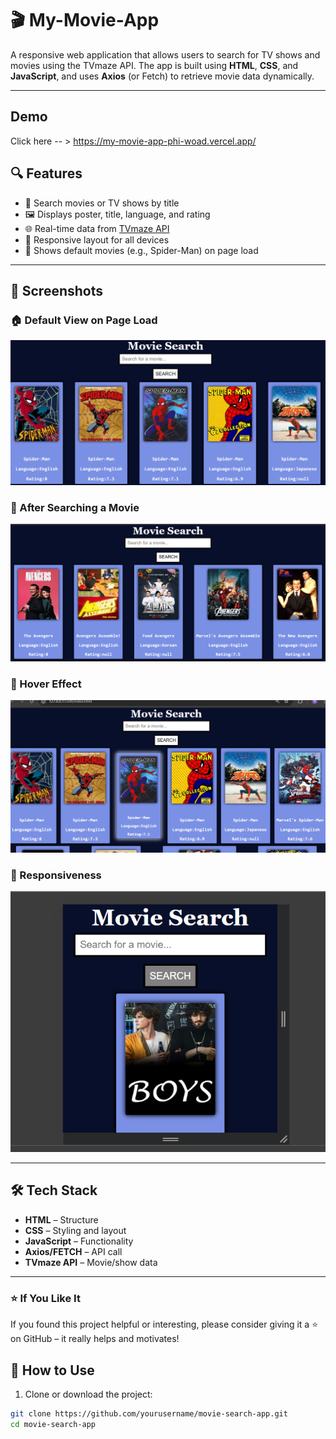 
# 🎬 My-Movie-App

A responsive web application that allows users to search for TV shows and movies using the TVmaze API. The app is built using **HTML**, **CSS**, and **JavaScript**, and uses **Axios** (or Fetch) to retrieve movie data dynamically.

---
## Demo
Click here -- > https://my-movie-app-phi-woad.vercel.app/

## 🔍 Features

- 🎥 Search movies or TV shows by title
- 🖼 Displays poster, title, language, and rating
- 🌐 Real-time data from [TVmaze API](https://www.tvmaze.com/api)
- 📱 Responsive layout for all devices
- 🚀 Shows default movies (e.g., Spider-Man) on page load

---

## 📸 Screenshots

### 🏠 Default View on Page Load
![Default Dashboard](assests/ss1.png)

### 🔎 After Searching a Movie
![Search Result](assests/ss2.png)

### 🔎 Hover Effect
![Search Result](assests/ss3.png)

### 🔎 Responsiveness
![Search Result](assests/ss4.png)

---

## 🛠️ Tech Stack

- **HTML** – Structure
- **CSS** – Styling and layout
- **JavaScript** – Functionality
- **Axios/FETCH** – API call
- **TVmaze API** – Movie/show data

---
### ⭐ If You Like It
If you found this project helpful or interesting, please consider giving it a ⭐ on GitHub – it really helps and motivates!

## 🚀 How to Use

1. Clone or download the project:

```bash
git clone https://github.com/yourusername/movie-search-app.git
cd movie-search-app


